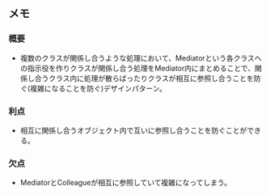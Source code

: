 ## メモ

### 概要
- 複数のクラスが関係し合うような処理において、Mediatorという各クラスへの指示役を作りクラスが関係し合う処理をMediator内にまとめることで、関係し合うクラス内に処理が散らばったりクラスが相互に参照し合うことを防ぐ(複雑になることを防ぐ)デザインパターン。


### 利点
- 相互に関係し合うオブジェクト内で互いに参照し合うことを防ぐことができる。

### 欠点
- MediatorとColleagueが相互に参照していて複雑になってしまう。